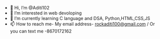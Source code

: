 - 👋 Hi, I’m @Aditi102
- 👀 I’m interested in web devoloping
- 🌱 I’m currently learning C language and DSA, Python,HTML,CSS,JS
- 📫 How to reach me- My email address- rockaditi100@gmail.com / Or you can text me -8670172162

<!---
Aditi102/Aditi102 is a ✨ special ✨ repository because its `README.md` (this file) appears on your GitHub profile.
You can click the Preview link to take a look at your changes.
--->
